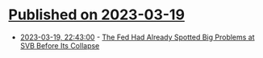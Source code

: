 # [Published on 2023-03-19](index.md)

* [2023-03-19, 22:43:00](https://yro.slashdot.org/story/23/03/19/2018258/the-fed-had-already-spotted-big-problems-at-svb-before-its-collapse?utm_source=rss1.0mainlinkanon&utm_medium=feed) - [The Fed Had Already Spotted Big Problems at SVB Before Its Collapse](https://yro.slashdot.org/story/23/03/19/2018258/the-fed-had-already-spotted-big-problems-at-svb-before-its-collapse?utm_source=rss1.0mainlinkanon&utm_medium=feed)
